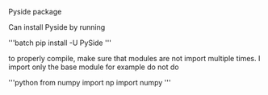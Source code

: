 Pyside package

Can install Pyside by running 

'''batch
pip install -U PySide
'''

to properly compile, make sure that modules are not import multiple times. I import only the base module 
for example do not do

'''python
from numpy import np
import numpy
'''
